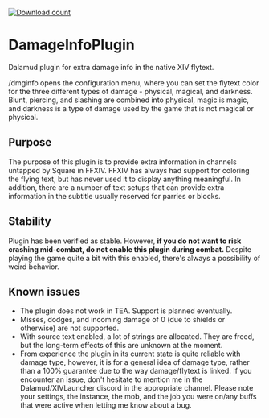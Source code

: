 [![Download count](https://img.shields.io/endpoint?url=https%3A%2F%2Fvz32sgcoal.execute-api.us-east-1.amazonaws.com%2FDamageInfoPlugin)](https://github.com/lmcintyre/DamageInfoPlugin)

# DamageInfoPlugin
 Dalamud plugin for extra damage info in the native XIV flytext.

/dmginfo opens the configuration menu, where you can set the flytext color for the three different types of damage - physical, magical, and darkness. Blunt, piercing, and slashing are combined into physical, magic is magic, and darkness is a type of damage used by the game that is not magical or physical.

## Purpose
The purpose of this plugin is to provide extra information in channels untapped by Square in FFXIV. FFXIV has always had support for coloring the flying text, but has never used it to display anything meaningful. In addition, there are a number of text setups that can provide extra information in the subtitle usually reserved for parries or blocks.

## Stability
Plugin has been verified as stable. However, **if you do not want to risk crashing mid-combat, do not enable this plugin during combat.** Despite playing the game quite a bit with this enabled, there's always a possibility of weird behavior.

## Known issues
- The plugin does not work in TEA. Support is planned eventually.
- Misses, dodges, and incoming damage of 0 (due to shields or otherwise) are not supported.
- With source text enabled, a lot of strings are allocated. They are freed, but the long-term effects of this are unknown at the moment.
- From experience the plugin in its current state is quite reliable with damage type, however, it is for a general idea of damage type, rather than a 100% guarantee due to the way damage/flytext is linked.
If you encounter an issue, don't hesitate to mention me in the Dalamud/XIVLauncher discord in the appropriate channel. Please note your settings, the instance, the mob, and the job you were on/any buffs that were active when letting me know about a bug.